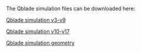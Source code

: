 The Qblade simulation files can be downloaded here:

[Qblade simulation v3-v9](https://tubcloud.tu-berlin.de/s/eyBzo7SFASFJWpm)

[Qblade simulation v10-v17](https://tubcloud.tu-berlin.de/s/y2Ww39XBPMs3kdm)

[Qblade simulation geometry](https://tubcloud.tu-berlin.de/s/Je3on5NNKKa9AqJ)
